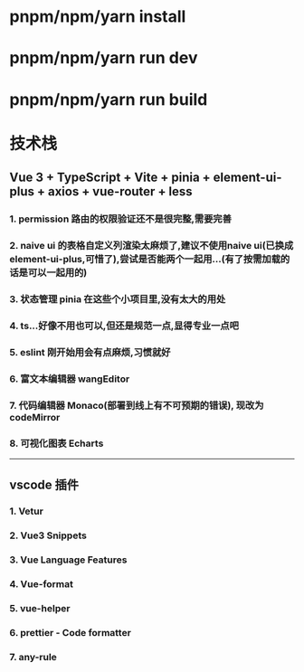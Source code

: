 # pnpm/npm/yarn install
# pnpm/npm/yarn run dev
# pnpm/npm/yarn run build

# 技术栈
## Vue 3 + TypeScript + Vite + pinia + element-ui-plus + axios + vue-router + less
### 1. permission 路由的权限验证还不是很完整,需要完善
### 2. naive ui 的表格自定义列渲染太麻烦了,建议不使用naive ui(已换成element-ui-plus,可惜了),尝试是否能两个一起用...(有了按需加载的话是可以一起用的)
### 3. 状态管理 pinia 在这些个小项目里,没有太大的用处
### 4. ts...好像不用也可以,但还是规范一点,显得专业一点吧
### 5. eslint 刚开始用会有点麻烦,习惯就好       
### 6. 富文本编辑器 wangEditor
### 7. 代码编辑器 Monaco(部署到线上有不可预期的错误), 现改为codeMirror
### 8. 可视化图表 Echarts

---     

        
## **vscode 插件**
### 1. Vetur
### 2. Vue3 Snippets 
### 3. Vue Language Features 
### 4. Vue-format 
### 5. vue-helper
### 6. prettier - Code formatter
### 7. any-rule 